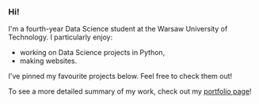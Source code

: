 ### Hi!

I'm a fourth-year Data Science student at the Warsaw University of Technology. I particularly enjoy:
- working on Data Science projects in Python,
- making websites.

I've pinned my favourite projects below. Feel free to check them out!

To see a more detailed summary of my work, check out my [portfolio page](https://maciejors-portfolio.vercel.app/)!
